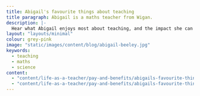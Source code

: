 ```yaml
---
title: Abigail's favourite things about teaching
title paragraph: Abigail is a maths teacher from Wigan.
description: |-
  Hear what Abigail enjoys most about teaching, and the impact she can have through her job.
layout: "layouts/minimal" 
colour: grey-pink 
image: "static/images/content/blog/abigail-beeley.jpg" 
keywords:
  - teaching
  - maths
  - science
content: 
  - "content/life-as-a-teacher/pay-and-benefits/abigails-favourite-things-about-teaching/header" 
  - "content/life-as-a-teacher/pay-and-benefits/abigails-favourite-things-about-teaching/article" 
---
```


